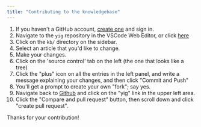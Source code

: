 ```yaml
---
title: "Contributing to the knowledgebase"
---
```


1. If you haven't a GitHub account, [create one](https://github.com/signup) and sign in.
2. Navigate to the `yig` repository in the VSCode Web Editor, or click [here](https://github.dev/stupidcomputer/yig)
3. Click on the `kb/` directory on the sidebar.
4. Select an article that you'd like to change.
5. Make your changes.
6. Click on the 'source control' tab on the left (the one that looks like a tree)
7. Click the "plus" icon on all the entries in the left panel, and write a message explaining your changes, and then click "Commit and Push"
8. You'll get a prompt to create your own "fork"; say yes.
9. Navigate back to [Github](https://github.com) and click on the "yig" link in the upper left area.
10. Click the "Compare and pull request" button, then scroll down and click "create pull request".

Thanks for your contribution!
